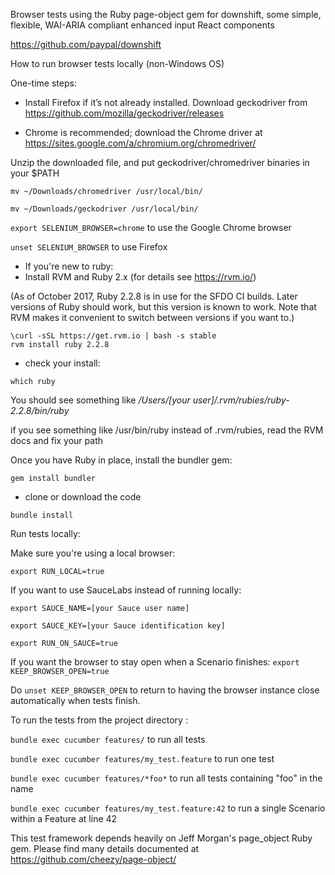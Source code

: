 Browser tests using the Ruby page-object gem for downshift, some
simple, flexible, WAI-ARIA compliant enhanced input React components 

https://github.com/paypal/downshift

How to run browser tests locally (non-Windows OS)

One-time steps:

* Install Firefox if it’s not already installed. Download geckodriver from https://github.com/mozilla/geckodriver/releases

* Chrome is recommended; download the Chrome driver at https://sites.google.com/a/chromium.org/chromedriver/


Unzip the downloaded file, and put geckodriver/chromedriver binaries in your $PATH

`mv ~/Downloads/chromedriver /usr/local/bin/`

`mv ~/Downloads/geckodriver /usr/local/bin/`

`export SELENIUM_BROWSER=chrome` to use the Google Chrome browser

`unset SELENIUM_BROWSER` to use Firefox


* If you're new to ruby:
* Install RVM and Ruby 2.x (for details see https://rvm.io/)

(As of October 2017, Ruby 2.2.8 is in use for the SFDO CI builds. 
Later versions of Ruby should work, but this version is known to work.
Note that RVM makes it convenient to switch between versions if you want to.)
````
\curl -sSL https://get.rvm.io | bash -s stable
rvm install ruby 2.2.8
````
* check your install:

````	
which ruby
````
You should see something like */Users/[your user]/.rvm/rubies/ruby-2.2.8/bin/ruby*

if you see something like /usr/bin/ruby instead of .rvm/rubies, read the RVM docs and fix your path

Once you have Ruby in place, install the bundler gem:

`gem install bundler`

* clone or download the code 

`bundle install`

Run tests locally:

Make sure you're using a local browser:

`export RUN_LOCAL=true`

If you want to use SauceLabs instead of running locally: 

`export SAUCE_NAME=[your Sauce user name]`

`export SAUCE_KEY=[your Sauce identification key]`

`export RUN_ON_SAUCE=true`

If you want the browser to stay open when a Scenario finishes: `export KEEP_BROWSER_OPEN=true` 

Do `unset KEEP_BROWSER_OPEN` to return to having the browser instance close automatically when tests finish.

To run the tests from the project directory :

`bundle exec cucumber features/` to run all tests

`bundle exec cucumber features/my_test.feature` to run one test

`bundle exec cucumber features/*foo*` to run all tests containing "foo" in the name

`bundle exec cucumber features/my_test.feature:42` to run a single Scenario within a Feature at line 42



This test framework depends heavily on Jeff Morgan's page_object Ruby gem. 
Please find many details documented at https://github.com/cheezy/page-object/
